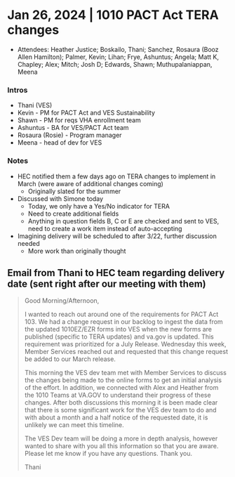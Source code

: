 # Jan 26, 2024 | 1010 PACT Act TERA changes
- Attendees: Heather Justice; Boskailo, Thani; Sanchez, Rosaura (Booz Allen Hamilton); Palmer, Kevin; Lihan; Frye, Ashuntus; Angela; Matt K, Chapley; Alex; Mitch; Josh D; Edwards, Shawn; Muthupalaniappan, Meena

### Intros
- Thani (VES) 
- Kevin - PM for PACT Act and VES Sustainability
- Shawn - PM for reqs VHA enrollment team
- Ashuntus - BA for VES/PACT Act team
- Rosaura (Rosie) - Program manager 
- Meena - head of dev for VES


### Notes
- HEC notified them a few days ago on TERA changes to implement in March (were aware of additional changes coming)
     - Originally slated for the summer
- Discussed with Simone today
     - Today, we only have a Yes/No indicator for TERA
     - Need to create additional fields
     - Anything in question fields B, C or E are checked and sent to VES, need to create a work item instead of auto-accepting
- Imagining delivery will be scheduled to after 3/22, further discussion needed
     - More work than originally thought

## Email from Thani to HEC team regarding delivery date (sent right after our meeting with them)
>Good Morning/Afternoon,
>
>I wanted to reach out around one of the requirements for PACT Act 103. We had a change request in our backlog to ingest the data from the updated 1010EZ/EZR forms into VES when the new forms are published (specific to TERA updates) and va.gov is updated. This requirement was prioritized for a July Release. Wednesday this week, Member Services reached out and requested that this change request be added to our March release.
>
>This morning the VES dev team met with Member Services to discuss the changes being made to the online forms to get an initial analysis of the effort. In addition, we connected with Alex and Heather from the 1010 Teams at VA.GOV to understand their progress of these changes. After both discussions this morning it is been made clear that there is some significant work for the VES dev team to do and with about a month and a half notice of the requested date, it is unlikely we can meet this timeline.
>
>The VES Dev team will be doing a more in depth analysis, however wanted to share with you all this information so that you are aware. Please let me know if you have any questions. Thank you.
>
>Thani
